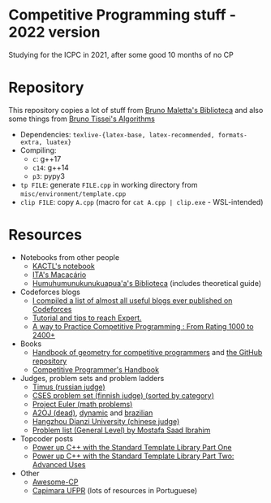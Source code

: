 # Competitive Programming stuff - 2022 version
Studying for the ICPC in 2021, after some good 10 months of no CP

# Repository
This repository copies a lot of stuff from
[Bruno Maletta's Biblioteca](https://github.com/brunomaletta/Biblioteca)
and also some things from [Bruno Tissei's Algorithms](https://gitlab.c3sl.ufpr.br/bft15/algorithms)

- Dependencies: `texlive-{latex-base, latex-recommended, formats-extra, luatex}`
- Compiling:
	- `c`: g++17
	- `c14`: g++14
	- `p3`: pypy3
- `tp FILE`: generate `FILE.cpp` in working directory from `misc/environment/template.cpp`
- `clip FILE`: copy `A.cpp` (macro for `cat A.cpp | clip.exe` - WSL-intended)

# Resources
- Notebooks from other people
  - [KACTL's notebook](https://github.com/kth-competitive-programming/kactl/blob/main/kactl.pdf)
  - [ITA's Macacário](https://www.overleaf.com/project/5c34f0a7365e7c08d7483eef)
  - [Humuhumunukunukuapua'a's Biblioteca](https://github.com/brunomaletta/Biblioteca) (includes theoretical guide)
- Codeforces blogs
	- [I compiled a list of almost all useful blogs ever published on Codeforces](https://codeforces.com/blog/entry/91363)
	- [Tutorial and tips to reach Expert.](https://codeforces.com/blog/entry/81882)
	- [A way to Practice Competitive Programming : From Rating 1000 to 2400+](https://codeforces.com/blog/entry/66909)
- Books
  - [Handbook of geometry for competitive programmers](https://vlecomte.github.io/cp-geo.pdf) and [the GitHub repository](https://github.com/pllk/cphb)
  - [Competitive Programmer's Handbook](https://cses.fi/book/book.pdf)
- Judges, problem sets and problem ladders
	- [Timus (russian judge)](https://acm.timus.ru)
	- [CSES problem set (finnish judge) (sorted by category)](https://cses.fi/problemset/)
	- [Project Euler (math problems)](https://projecteuler.net/archives/) 
	- [A2OJ (dead)](https://a2oj.com/), [dynamic](https://a2oj.herokuapp.com/?handle=&rating=1&div=1) and [brazilian](https://quirino.net/a2oj/index.html)
	- [Hangzhou Dianzi University (chinese judge)](http://acm.hdu.edu.cn/)
  - [Problem list (General Level) by Mostafa Saad Ibrahim](https://docs.google.com/spreadsheets/d/1-n9Fnvhsnvsqh-IerE_yyIshw5RUNer_7EjwF_GW-TA/edit#gid=1918248438)
- Topcoder posts
	- [Power up C++ with the Standard Template Library Part One](https://www.topcoder.com/thrive/articles/Power%20up%20C++%20with%20the%20Standard%20Template%20Library%20Part%20One)
	- [Power up C++ with the Standard Template Library Part Two: Advanced Uses](https://www.topcoder.com/thrive/articles/Power%20up%20C++%20with%20the%20Standard%20Template%20Library%20Part%20Two:%20Advanced%20Uses)
- Other
  - [Awesome-CP](https://github.com/lnishan/awesome-competitive-programming)
  - [Capimara UFPR](https://www.inf.ufpr.br/maratona/) (lots of resources in Portuguese)
